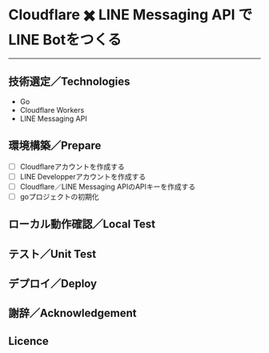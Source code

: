 # Cloudflare ✖️ LINE Messaging API でLINE Botをつくる

---

## 技術選定／Technologies

- Go
- Cloudflare Workers
- LINE Messaging API

## 環境構築／Prepare

- [ ] Cloudflareアカウントを作成する
- [ ] LINE Developperアカウントを作成する
- [ ] Cloudflare／LINE Messaging APIのAPIキーを作成する
- [ ] goプロジェクトの初期化

## ローカル動作確認／Local Test

## テスト／Unit Test

## デプロイ／Deploy

## 謝辞／Acknowledgement

## Licence

